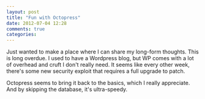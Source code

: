 ```yaml
---
layout: post
title: "Fun with Octopress"
date: 2012-07-04 12:28
comments: true
categories: 
---
```


Just wanted to make a place where I can share my long-form thoughts. This is long overdue. I used to have a Wordpress blog, but WP comes with a lot of overhead and cruft I don't really need. It seems like every other week, there's some new security exploit that requires a full upgrade to patch.

Octopress seems to bring it back to the basics, which I really appreciate. And by skipping the database, it's ultra-speedy.


